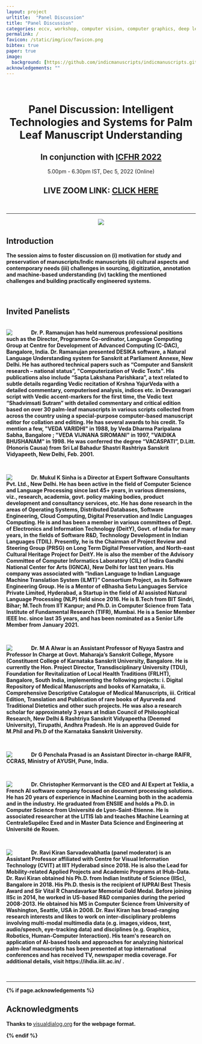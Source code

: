 ```yaml
---
layout: project
urltitle:  "Panel Discussion"
title: "Panel Discussion"
categories: eccv, workshop, computer vision, computer graphics, deep learning, generative modeling, visual learning, simulation environments, robotics, machine learning, reinforcement learning
permalink: /
favicon: /static/img/ico/favicon.png
bibtex: true
paper: true
image:
  background: [https://github.com/indicmanuscripts/indicmanuscripts.github.io/blob/main/static/img/6702_18_2_2022_15_52_37_1_PALM_LEAFMANUSCRIPTS.jpeg]
acknowledgements: ""
---
```


<br>
<div class="row">
  <div class="col-xs-12">
    <center><h1>Panel Discussion: Intelligent Technologies and Systems for Palm Leaf Manuscript Understanding</h1></center>
    <center><h2>In conjunction with <a href="https://icfhr2022.org/">ICFHR 2022</a></h2></center>
    <center><span style="font-weight:400;">5.00pm - 6.30pm IST, Dec 5, 2022 (Online) </span></center>
    <center><h2><b> LIVE ZOOM LINK:  <a href="[https://icfhr2022.org/](https://iiit-ac-in.zoom.us/j/97437459787)">CLICK HERE</a></h2></center>    
    <center><span style="color:#e74c3c;font-weight:400;"></span></center>
    <br/>
  </div>
</div>

<hr>

<div align="center">
<img src="https://i.imgur.com/vZxA3fK.png"></img>
</div>

<div class="row" id="intro">
  <div class="col-xs-12">
    <h2>Introduction</h2>
  </div>
</div>
<div class="row">
  <div class="col-xs-12">
    <p>
The session aims to foster discussion on (i) motivation for study and preservation of manuscripts/Indic manuscripts (ii) cultural aspects and contemporary needs (iii) challenges in sourcing, digitization, annotation and machine-based understanding (iv) tackling the mentioned challenges and building practically engineered systems.
    </p>
  </div>
</div> <br>



<div class="row" id="speakers">
  <div class="col-xs-12">
    <h2>Invited Panelists</h2>
  </div>
</div><br>

<div class="row">
  <div class="col-md-12">    
    <img class="people-pic" style="float:left;margin-right:50px;" src="{{ "/static/img/people/p-ramanujan.jpeg" | prepend:site.baseurl }}">
      <b>Dr. P. Ramanujan</b> has held numerous professional positions such as the Director, Programme Co-ordinator, Language Computing Group at Centre for Development of Advanced Computing (C-DAC), Bangalore, India. Dr. Ramanujan presented DESIKA software, a Natural Language Understanding system for Sanskrit at Parliament Annexe, New Delhi. He has authored technical papers such as “Computer and Sanskrit research – national status”,  "Computerization of Vedic Texts". His publications also include “Sapta Lakshana Parishkara”, a text related to subtle details regarding Vedic recitation of Krshna YajurVeda with a detailed commentary, computerised analysis, indices etc. in Devanagari script with Vedic accent-markers for the first time, the Vedic text “Shadvimsati Sutram” with detailed commentary and critical edition based on over 30 palm-leaf manuscripts in various scripts collected from across the country using a special-purpose computer-based manuscript editor for collation and editing. He has several awards to his credit. To mention a few, "VEDA VARIDHI" in 1988, by Veda Dharma Paripalana Sabha, Bangalore ; "VEDA VIJNANA SIROMANI" in 1997, "VAIDIKA BHUSHANAM" in 1998. He was conferred the degree “VACASPATI”, D.Litt. (Honoris Causa) from Sri Lal Bahadur Shastri Rashtriya Sanskrit Vidyapeeth, New Delhi, Feb. 2001.</p>
  </div>
</div><br>

<div class="row">
  <div class="col-md-12">
    <img class="people-pic" style="float:left;margin-right:50px;" src="{{ "/static/img/people/mukulsinha.jpeg" | prepend:site.baseurl }}">
    <p>
      <b>Dr. Mukul K Sinha </b> is a Director at Expert Software Consultants Pvt. Ltd., New Delhi. He has been active in the field of Computer Science and Language Processing since last 45+ years, in various dimensions, viz., research, academia, govt. policy making bodies, product development and consultancy services, etc. He has done research in the areas of Operating Systems, Distributed Databases, Software Engineering, Cloud Computing, Digital Preservation and Indic Languages Computing. He is and has been a member in various committees of Dept. of Electronics and Information Technology (DeitY), Govt. of India for many years, in the fields of Software R&D, Technology Development in Indian Languages (TDIL). Presently, he is the Chairman of Project Review and Steering Group (PRSG) on Long Term Digital Preservation, and North-east Cultural Heritage Project for DeitY. He is also the member of the Advisory Committee of Computer Informatics Laboratory (CIL) of Indira Gandhi National Center for Arts (IGNCA), New Delhi for last ten years.   His company was associated with “Indian Language to Indian Language Machine Translation System (ILMT)” Consortium Project, as its Software Engineering Group. He is a Mentor of eBhasha Setu Languages Service Private Limited, Hyderabad, a Startup in the field of AI assisted Natural Language Processing (NLP) field since 2016. He is B.Tech from BIT Sindri, Bihar; M.Tech from IIT Kanpur; and Ph.D. in Computer Science from Tata Institute of Fundamental Research (TIFR), Mumbai. He is a Senior Member IEEE Inc. since last 35 years, and has been nominated as a Senior Life Member from January 2021.
    </p>
  </div>
</div><br>

<div class="row">
  <div class="col-md-12">
    <img class="people-pic" style="float:left;margin-right:50px;" src="{{ "/static/img/people/ma-alwar.jpg" | prepend:site.baseurl }}">
    <p>
      <b>Dr. M A Alwar</b> is an Assistant Professor of Nyaya Sastra and Professor In Charge at Govt. Maharaja’s Sanskrit College, Mysore (Constituent College of Karnataka Sanskrit University, Bangalore. He is currently the Hon. Project Director, Transdisciplinary University (TDU), Foundation for
Revitalization of Local Health Traditions (FRLHT), Bangalore, South India, implementing the following projects: i. Digital Repository of Medical Manuscripts and books of Karnataka, ii. Comprehensive Descriptive Catalogue of Medical Manuscripts, iii. Critical Edition, Translation and Publication of rare books of Ayurveda and Traditional Dietetics and other such projects. He was also a research scholar for approximately 3 years at Indian Council of Philosophical Research, New Delhi & Rashtriya Sanskrit Vidyapeetha (Deemed University), Tirupathi, Andhra Pradesh. He is an approved Guide for M.Phil and Ph.D of the Karnataka Sanskrit University.</p>
  </div>
</div><br>

<div class="row">
  <div class="col-md-12">
    <img class="people-pic" style="float:left;margin-right:50px;" src="{{ "/static/img/people/gp-prasad.jpeg" | prepend:site.baseurl }}">
    <p>
      <b>Dr G Penchala Prasad</b> is an Assistant Director in-charge RAIFR, CCRAS, Ministry of AYUSH, Pune, India.
    </p>
  </div>
</div><br>

<div class="row">
  <div class="col-md-12">
    <img class="people-pic" style="float:left;margin-right:50px;" src="{{ "/static/img/people/kermorvant.jpeg" | prepend:site.baseurl }}">
    <p>
      <b>Dr. Christopher Kermorvant</b> is the CEO and AI Expert at Teklia, a French AI software company focused on document processing solutions. He has 20 years of experience in Machine Learning both in the academia and in the industry.  He graduated from ENSIIE and holds a Ph.D. in Computer Science from Université de Lyon-Saint-Etienne. He is associated researcher at the LITIS lab and teaches Machine Learning at CentraleSupélec Exed and in Master Data Science and Engineering at Université de Rouen. 
    </p>
  </div>
</div><br>

<div class="row">
  <div class="col-md-12">
    <img class="people-pic" style="float:left;margin-right:50px;" src="{{ "/static/img/people/ravipic.jpeg" | prepend:site.baseurl }}">
    <p>
      <b>Dr. Ravi Kiran Sarvadevabhatla (panel moderator) </b> is an Assistant Professor affiliated with Centre for Visual Information Technology (CVIT) at IIIT Hyderabad since 2018.  He is also the Lead for Mobility-related Applied Projects and Academic Programs at IHub-Data. Dr. Ravi Kiran obtained his Ph.D. from Indian Institute of Science (IISc), Bangalore in 2018. His Ph.D. thesis is the recipient of IUPRAI Best Thesis Award and Sir Vital R Chandavarkar Memorial Gold Medal. Before joining IISc in 2014, he worked in US-based R&D companies during the period 2008-2013. He obtained his MS in Computer Science from University of Washington, Seattle, USA in 2008. Dr. Ravi Kiran has broad-ranging research interests and likes to work on inter-disciplinary problems involving multi-modal multimedia data (e.g. images,videos, text, audio/speech, eye-tracking data) and disciplines (e.g. Graphics, Robotics, Human-Computer Interaction). His team's research on application of AI-based tools and approaches for analyzing historical palm-leaf manuscripts has been presented at top international conferences and has received TV, newspaper media coverage. For additional details, visit https://ihdia.iiit.ac.in/ .
    </p>
  </div>
</div><br>



<hr>

{% if page.acknowledgements %}
<div class="row">
  <div class="col-xs-12">
    <h2>Acknowledgments</h2>
  </div>
</div>
<a name="/acknowledgements"></a>
<div class="row">
  <div class="col-xs-12">
    <p>
      Thanks to <span style="color:#1a1aff;font-weight:400;"> <a href="https://visualdialog.org/">visualdialog.org</a></span> for the webpage format.
    </p>
  </div>
</div>
{% endif %}

<br>

